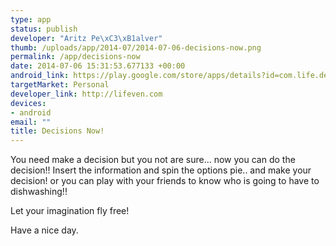 ```yaml
--- 
type: app
status: publish
developer: "Aritz Pe\xC3\xB1alver"
thumb: /uploads/app/2014-07/2014-07-06-decisions-now.png
permalink: /app/decisions-now
date: 2014-07-06 15:31:53.677133 +00:00
android_link: https://play.google.com/store/apps/details?id=com.life.decisionsnow
targetMarket: Personal
developer_link: http://lifeven.com
devices: 
- android
email: ""
title: Decisions Now!
---
```


You need make a decision but you not are sure... now you can do the decision!! Insert the information and spin the options pie.. and make your decision! or you can play with your friends to know who is going to have to dishwashing!!

Let your imagination fly free! 

Have a nice day.
